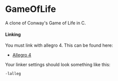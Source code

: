 # GameOfLife
A clone of Conway's Game of Life in C.

#### Linking
You must link with allegro 4. This can be found here:
- [Allegro 4](http://liballeg.org/old.html)

Your linker settings should look something like this:
```
-lalleg
```

